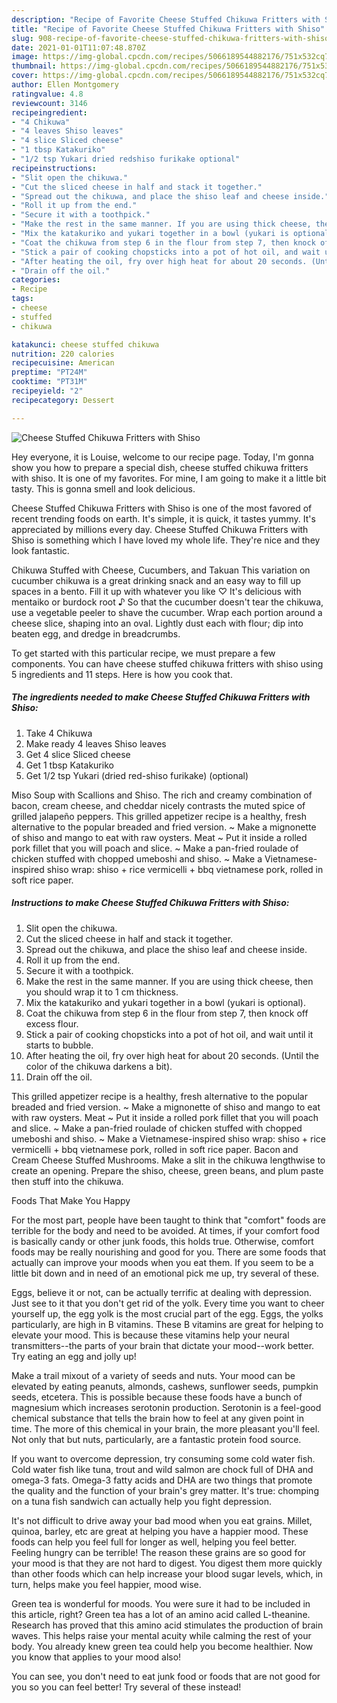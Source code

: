 ```yaml
---
description: "Recipe of Favorite Cheese Stuffed Chikuwa Fritters with Shiso"
title: "Recipe of Favorite Cheese Stuffed Chikuwa Fritters with Shiso"
slug: 908-recipe-of-favorite-cheese-stuffed-chikuwa-fritters-with-shiso
date: 2021-01-01T11:07:48.870Z
image: https://img-global.cpcdn.com/recipes/5066189544882176/751x532cq70/cheese-stuffed-chikuwa-fritters-with-shiso-recipe-main-photo.jpg
thumbnail: https://img-global.cpcdn.com/recipes/5066189544882176/751x532cq70/cheese-stuffed-chikuwa-fritters-with-shiso-recipe-main-photo.jpg
cover: https://img-global.cpcdn.com/recipes/5066189544882176/751x532cq70/cheese-stuffed-chikuwa-fritters-with-shiso-recipe-main-photo.jpg
author: Ellen Montgomery
ratingvalue: 4.8
reviewcount: 3146
recipeingredient:
- "4 Chikuwa"
- "4 leaves Shiso leaves"
- "4 slice Sliced cheese"
- "1 tbsp Katakuriko"
- "1/2 tsp Yukari dried redshiso furikake optional"
recipeinstructions:
- "Slit open the chikuwa."
- "Cut the sliced cheese in half and stack it together."
- "Spread out the chikuwa, and place the shiso leaf and cheese inside."
- "Roll it up from the end."
- "Secure it with a toothpick."
- "Make the rest in the same manner. If you are using thick cheese, then you should wrap it to 1 cm thickness."
- "Mix the katakuriko and yukari together in a bowl (yukari is optional)."
- "Coat the chikuwa from step 6 in the flour from step 7, then knock off excess flour."
- "Stick a pair of cooking chopsticks into a pot of hot oil, and wait until it starts to bubble."
- "After heating the oil, fry over high heat for about 20 seconds. (Until the color of the chikuwa darkens a bit)."
- "Drain off the oil."
categories:
- Recipe
tags:
- cheese
- stuffed
- chikuwa

katakunci: cheese stuffed chikuwa 
nutrition: 220 calories
recipecuisine: American
preptime: "PT24M"
cooktime: "PT31M"
recipeyield: "2"
recipecategory: Dessert

---
```



![Cheese Stuffed Chikuwa Fritters with Shiso](https://img-global.cpcdn.com/recipes/5066189544882176/751x532cq70/cheese-stuffed-chikuwa-fritters-with-shiso-recipe-main-photo.jpg)

Hey everyone, it is Louise, welcome to our recipe page. Today, I'm gonna show you how to prepare a special dish, cheese stuffed chikuwa fritters with shiso. It is one of my favorites. For mine, I am going to make it a little bit tasty. This is gonna smell and look delicious.

Cheese Stuffed Chikuwa Fritters with Shiso is one of the most favored of recent trending foods on earth. It's simple, it is quick, it tastes yummy. It's appreciated by millions every day. Cheese Stuffed Chikuwa Fritters with Shiso is something which I have loved my whole life. They're nice and they look fantastic.

Chikuwa Stuffed with Cheese, Cucumbers, and Takuan This variation on cucumber chikuwa is a great drinking snack and an easy way to fill up spaces in a bento. Fill it up with whatever you like ♡ It&#39;s delicious with mentaiko or burdock root ♪ So that the cucumber doesn&#39;t tear the chikuwa, use a vegetable peeler to shave the cucumber. Wrap each portion around a cheese slice, shaping into an oval. Lightly dust each with flour; dip into beaten egg, and dredge in breadcrumbs.


To get started with this particular recipe, we must prepare a few components. You can have cheese stuffed chikuwa fritters with shiso using 5 ingredients and 11 steps. Here is how you cook that.

<!--inarticleads1-->

##### The ingredients needed to make Cheese Stuffed Chikuwa Fritters with Shiso:

1. Take 4 Chikuwa
1. Make ready 4 leaves Shiso leaves
1. Get 4 slice Sliced cheese
1. Get 1 tbsp Katakuriko
1. Get 1/2 tsp Yukari (dried red-shiso furikake) (optional)


Miso Soup with Scallions and Shiso. The rich and creamy combination of bacon, cream cheese, and cheddar nicely contrasts the muted spice of grilled jalapeño peppers. This grilled appetizer recipe is a healthy, fresh alternative to the popular breaded and fried version. ~ Make a mignonette of shiso and mango to eat with raw oysters. Meat ~ Put it inside a rolled pork fillet that you will poach and slice. ~ Make a pan-fried roulade of chicken stuffed with chopped umeboshi and shiso. ~ Make a Vietnamese-inspired shiso wrap: shiso + rice vermicelli + bbq vietnamese pork, rolled in soft rice paper. 

<!--inarticleads2-->

##### Instructions to make Cheese Stuffed Chikuwa Fritters with Shiso:

1. Slit open the chikuwa.
1. Cut the sliced cheese in half and stack it together.
1. Spread out the chikuwa, and place the shiso leaf and cheese inside.
1. Roll it up from the end.
1. Secure it with a toothpick.
1. Make the rest in the same manner. If you are using thick cheese, then you should wrap it to 1 cm thickness.
1. Mix the katakuriko and yukari together in a bowl (yukari is optional).
1. Coat the chikuwa from step 6 in the flour from step 7, then knock off excess flour.
1. Stick a pair of cooking chopsticks into a pot of hot oil, and wait until it starts to bubble.
1. After heating the oil, fry over high heat for about 20 seconds. (Until the color of the chikuwa darkens a bit).
1. Drain off the oil.


This grilled appetizer recipe is a healthy, fresh alternative to the popular breaded and fried version. ~ Make a mignonette of shiso and mango to eat with raw oysters. Meat ~ Put it inside a rolled pork fillet that you will poach and slice. ~ Make a pan-fried roulade of chicken stuffed with chopped umeboshi and shiso. ~ Make a Vietnamese-inspired shiso wrap: shiso + rice vermicelli + bbq vietnamese pork, rolled in soft rice paper. Bacon and Cream Cheese Stuffed Mushrooms. Make a slit in the chikuwa lengthwise to create an opening. Prepare the shiso, cheese, green beans, and plum paste then stuff into the chikuwa. 

Foods That Make You Happy


For the most part, people have been taught to think that "comfort" foods are terrible for the body and need to be avoided. At times, if your comfort food is basically candy or other junk foods, this holds true. Otherwise, comfort foods may be really nourishing and good for you. There are some foods that actually can improve your moods when you eat them. If you seem to be a little bit down and in need of an emotional pick me up, try several of these.

Eggs, believe it or not, can be actually terrific at dealing with depression. Just see to it that you don't get rid of the yolk. Every time you want to cheer yourself up, the egg yolk is the most crucial part of the egg. Eggs, the yolks particularly, are high in B vitamins. These B vitamins are great for helping to elevate your mood. This is because these vitamins help your neural transmitters--the parts of your brain that dictate your mood--work better. Try eating an egg and jolly up!

Make a trail mixout of a variety of seeds and nuts. Your mood can be elevated by eating peanuts, almonds, cashews, sunflower seeds, pumpkin seeds, etcetera. This is possible because these foods have a bunch of magnesium which increases serotonin production. Serotonin is a feel-good chemical substance that tells the brain how to feel at any given point in time. The more of this chemical in your brain, the more pleasant you'll feel. Not only that but nuts, particularly, are a fantastic protein food source.

If you want to overcome depression, try consuming some cold water fish. Cold water fish like tuna, trout and wild salmon are chock full of DHA and omega-3 fats. Omega-3 fatty acids and DHA are two things that promote the quality and the function of your brain's grey matter. It's true: chomping on a tuna fish sandwich can actually help you fight depression. 

It's not difficult to drive away your bad mood when you eat grains. Millet, quinoa, barley, etc are great at helping you have a happier mood. These foods can help you feel full for longer as well, helping you feel better. Feeling hungry can be terrible! The reason these grains are so good for your mood is that they are not hard to digest. You digest them more quickly than other foods which can help increase your blood sugar levels, which, in turn, helps make you feel happier, mood wise.

Green tea is wonderful for moods. You were sure it had to be included in this article, right? Green tea has a lot of an amino acid called L-theanine. Research has proved that this amino acid stimulates the production of brain waves. This helps raise your mental acuity while calming the rest of your body. You already knew green tea could help you become healthier. Now you know that applies to your mood also!

You can see, you don't need to eat junk food or foods that are not good for you so you can feel better! Try several of these instead!

